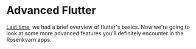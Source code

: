 # Advanced Flutter

[Last time](flutter_basics.md), we had a brief overview of flutter's basics. Now we're going to look at some more advanced features you'll definitely encounter in the Rosenkvarn apps.


